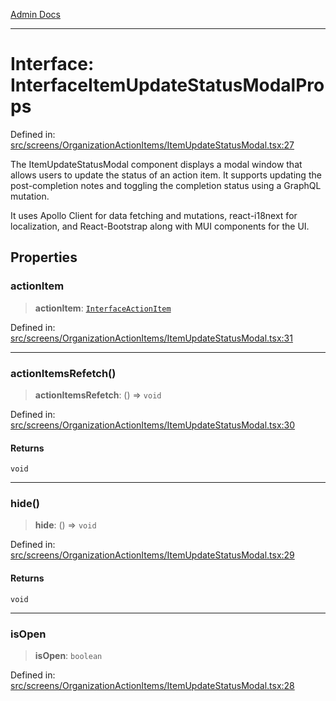 [Admin Docs](/)

***

# Interface: InterfaceItemUpdateStatusModalProps

Defined in: [src/screens/OrganizationActionItems/ItemUpdateStatusModal.tsx:27](https://github.com/PalisadoesFoundation/talawa-admin/blob/main/src/screens/OrganizationActionItems/ItemUpdateStatusModal.tsx#L27)

The ItemUpdateStatusModal component displays a modal window that allows users to update
the status of an action item. It supports updating the post-completion notes and toggling
the completion status using a GraphQL mutation.

It uses Apollo Client for data fetching and mutations, react-i18next for localization,
and React-Bootstrap along with MUI components for the UI.

## Properties

### actionItem

> **actionItem**: [`InterfaceActionItem`](../../../../utils/interfaces/interfaces/InterfaceActionItem.md)

Defined in: [src/screens/OrganizationActionItems/ItemUpdateStatusModal.tsx:31](https://github.com/PalisadoesFoundation/talawa-admin/blob/main/src/screens/OrganizationActionItems/ItemUpdateStatusModal.tsx#L31)

***

### actionItemsRefetch()

> **actionItemsRefetch**: () => `void`

Defined in: [src/screens/OrganizationActionItems/ItemUpdateStatusModal.tsx:30](https://github.com/PalisadoesFoundation/talawa-admin/blob/main/src/screens/OrganizationActionItems/ItemUpdateStatusModal.tsx#L30)

#### Returns

`void`

***

### hide()

> **hide**: () => `void`

Defined in: [src/screens/OrganizationActionItems/ItemUpdateStatusModal.tsx:29](https://github.com/PalisadoesFoundation/talawa-admin/blob/main/src/screens/OrganizationActionItems/ItemUpdateStatusModal.tsx#L29)

#### Returns

`void`

***

### isOpen

> **isOpen**: `boolean`

Defined in: [src/screens/OrganizationActionItems/ItemUpdateStatusModal.tsx:28](https://github.com/PalisadoesFoundation/talawa-admin/blob/main/src/screens/OrganizationActionItems/ItemUpdateStatusModal.tsx#L28)
